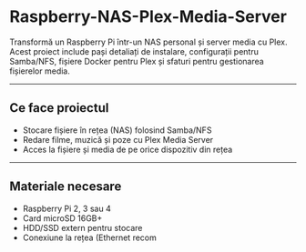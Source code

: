# Raspberry-NAS-Plex-Media-Server
Transformă un Raspberry Pi într-un NAS personal și server media cu Plex. Acest proiect include pași detaliați de instalare, configurații pentru Samba/NFS, fișiere Docker pentru Plex și sfaturi pentru gestionarea fișierelor media.

---

## Ce face proiectul
- Stocare fișiere în rețea (NAS) folosind Samba/NFS  
- Redare filme, muzică și poze cu Plex Media Server  
- Acces la fișiere și media de pe orice dispozitiv din rețea

---

## Materiale necesare
- Raspberry Pi 2, 3 sau 4  
- Card microSD 16GB+  
- HDD/SSD extern pentru stocare  
- Conexiune la rețea (Ethernet recom
